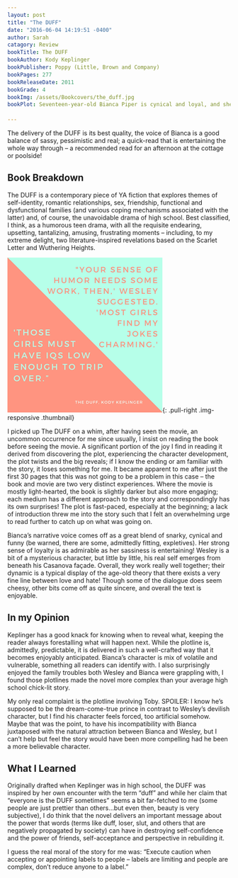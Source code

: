 ```yaml
---
layout: post
title: "The DUFF"
date: "2016-06-04 14:19:51 -0400"
author: Sarah
catagory: Review
bookTitle: The DUFF
bookAuthor: Kody Keplinger
bookPublisher: Poppy (Little, Brown and Company)
bookPages: 277
bookReleaseDate: 2011
bookGrade: 4
bookImg: /assets/Bookcovers/the_duff.jpg
bookPlot: Seventeen-year-old Bianca Piper is cynical and loyal, and she doesn’t think she’s the prettiest of her friends by a long shot. She’s also way too smart to fall for the charms of man-slut and slimy school hottie Wesley Rush. And when he nicknames her “the Duff,” she throws her Coke in his face. But things aren’t so great at home right now, and Bianca ends up kissing Wesley. Worse, she likes it. Eager for escape, Bianca throws herself into a closeted enemies-with-benefits relationship with him. But, it turns out Wesley isn’t such a bad listener, and his life is pretty screwed up, too… <br><sup>Adapted from &#58; GoodReads</sup>

---
```


The delivery of the DUFF is its best quality, the voice of Bianca is a good balance of sassy, pessimistic and real; a quick-read that is entertaining the whole way through – a recommended read for an afternoon at the cottage or poolside!

<!--more-->

## Book Breakdown

The DUFF is a contemporary piece of YA fiction that explores themes of self-identity, romantic relationships, sex, friendship, functional and dysfunctional families (and various coping mechanisms associated with the latter) and, of course, the unavoidable drama of high school. Best classified, I think, as a humorous teen drama, with all the requisite endearing, upsetting, tantalizing, amusing, frustrating moments – including, to my extreme delight, two literature-inspired revelations based on the Scarlet Letter and Wuthering Heights.

![The Duff Quote](\assets\quotes\the_duff_quote.png){: .pull-right .img-responsive .thumbnail}

I picked up The DUFF on a whim, after having seen the movie, an uncommon occurrence for me since usually, I insist on reading the book before seeing the movie. A significant portion of the joy I find in reading it derived from discovering the plot, experiencing the character development, the plot twists and the big reveals; if I know the ending or am familiar with the story, it loses something for me. It became apparent to me after just the first 30 pages that this was not going to be a problem in this case – the book and movie are two very distinct experiences. Where the movie is mostly light-hearted, the book is slightly darker but also more engaging; each medium has a different approach to the story and correspondingly has its own surprises! The plot is fast-paced, especially at the beginning; a lack of introduction threw me into the story such that I felt an overwhelming urge to read further to catch up on what was going on.

Bianca’s narrative voice comes off as a great blend of snarky, cynical and funny (be warned, there are some, admittedly fitting, expletives). Her strong sense of loyalty is as admirable as her sassiness is entertaining! Wesley is a bit of a mysterious character, but little by little, his real self emerges from beneath his Casanova façade. Overall, they work really well together; their dynamic is a typical display of the age-old theory that there exists a very fine line between love and hate! Though some of the dialogue does seem cheesy, other bits come off as quite sincere, and overall the text is enjoyable.

## In my Opinion

Keplinger has a good knack for knowing when to reveal what, keeping the reader always forestalling what will happen next. While the plotline is, admittedly, predictable, it is delivered in such a well-crafted way that it becomes enjoyably anticipated. Bianca’s character is mix of volatile and vulnerable, something all readers can identify with. I also surprisingly enjoyed the family troubles both Wesley and Bianca were grappling with, I found those plotlines made the novel more complex than your average high school chick-lit story.

My only real complaint is the plotline involving Toby. SPOILER: <span class="spoiler">I know he’s supposed to be the dream-come-true prince in contrast to Wesley’s devilish character, but I find his character feels forced, too artificial somehow. Maybe that was the point, to have his incompatibility with Bianca juxtaposed with the natural attraction between Bianca and Wesley, but I can’t help but feel the story would have been more compelling had he been a more believable character.</span>

## What I Learned

Originally drafted when Keplinger was in high school, the DUFF was inspired by her own encounter with the term “duff” and while her claim that “everyone is the DUFF sometimes” seems a bit far-fetched to me (some people are just prettier than others…but even then, beauty is very subjective), I do think that the novel delivers an important message about the power that words (terms like duff, loser, slut, and others that are negatively propagated by society) can have in destroying self-confidence and the power of friends, self-acceptance and perspective in rebuilding it.

I guess the real moral of the story for me was: “Execute caution when accepting or appointing labels to people – labels are limiting and people are complex, don’t reduce anyone to a label.”
